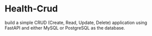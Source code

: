 # Health-Crud
 build a simple CRUD (Create, Read, Update, Delete) application using FastAPI and either MySQL or PostgreSQL as the database.
